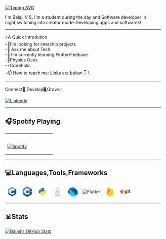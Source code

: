 [![Typing SVG](https://readme-typing-svg.demolab.com/?lines=Hi+there!+It's+been+a+While+👋)](https://git.io/typing-svg) 

I'm Balaji V S. I'm a student during the day and Software developer in night,switching into creator mode-Developing apps and softwares!

---

⚡A Quick Introdution \
-🔭I'm looking for intership projects \
-💬 Ask me about Tech \
-🌱 I’m currently learning Flutter/Firebase \
-🤟Physics Geek \
-⚡Codeholic \
-📫 How to reach me: Links are below 👇 \



---


Connect🔌,Develop🖥️,Grow📈 

[![LinkedIn](https://img.shields.io/badge/LinkedIn-0077B5?style=for-the-badge&logo=linkedin&logoColor=white)](https://www.linkedin.com/in/balaji-v-s/)

---
🎧Spotify Playing
---
<table width="100%"> 
  <tr>
  <td width="50%">
      

&nbsp; <br> [![Spotify](https://novatorem.vercel.app/api/spotify?background_color=0d1117&border_color=ffffff)](https://open.spotify.com/user/31hqv2p7466dlwbaqol6f4te2th4)

  </td>
  
  </table>
  
  ---
 💻Languages,Tools,Frameworks
 ---
  <p float="left">
<img style="padding:5px;" align="center" alt="C" width="35px" src="https://raw.githubusercontent.com/github/explore/f3e22f0dca2be955676bc70d6214b95b13354ee8/topics/c/c.png"/>
<img style="padding:5px;" align="center" alt="C++" width="35px" src="https://raw.githubusercontent.com/github/explore/f3e22f0dca2be955676bc70d6214b95b13354ee8/topics/cpp/cpp.png"/>
<img style="padding:5px;" align="center" alt="Python" width="35px" src="https://raw.githubusercontent.com/github/explore/80688e429a7d4ef2fca1e82350fe8e3517d3494d/topics/python/python.png"/>
<img style="padding:5px;" align="center" alt="Java" width="35px" src="https://raw.githubusercontent.com/github/explore/80688e429a7d4ef2fca1e82350fe8e3517d3494d/topics/java/java.png"/>  
<img style="padding:5px;" align="center" alt="Dart" width="35px" src="https://raw.githubusercontent.com/github/explore/80688e429a7d4ef2fca1e82350fe8e3517d3494d/topics/dart/dart.png"/>
<img style="padding:5px;" align="center" alt="Flutter" width="35px"
src="https://user-images.githubusercontent.com/322107/88122097-1113c100-cb9e-11ea-90bb-b72d84ef84a6.png"/>  
<img style="padding:5px;" align="center" alt="Firebase" width="35px" src="https://raw.githubusercontent.com/github/explore/80688e429a7d4ef2fca1e82350fe8e3517d3494d/topics/firebase/firebase.png"/>  
<img style="padding:5px;" align="center" alt="Git" width="35px" src="https://raw.githubusercontent.com/github/explore/80688e429a7d4ef2fca1e82350fe8e3517d3494d/topics/git/git.png"/>  
<!-- and more such images with different URLs in src -->
</p>

---
📊Stats
---
[![Balaji's GitHub Stats](https://github-readme-stats.vercel.app/api?username=balaji-v-s&show_icons=true&theme=transparent)
](https://github.com/Balaji-V-S/Balaji-V-S)
<!--
**Balaji-V-S/Balaji-V-S** is a ✨ _special_ ✨ repository because its `README.md` (this file) appears on your GitHub profile.

Here are some ideas to get you started:

- 🔭 I’m currently working on ...
- 🌱 I’m currently learning ...
- 👯 I’m looking to collaborate on ...
- 🤔 I’m looking for help with ...
- 💬 Ask me about ...
- 📫 How to reach me: ...
- 😄 Pronouns: ...
- ⚡ Fun fact: ...
-->
